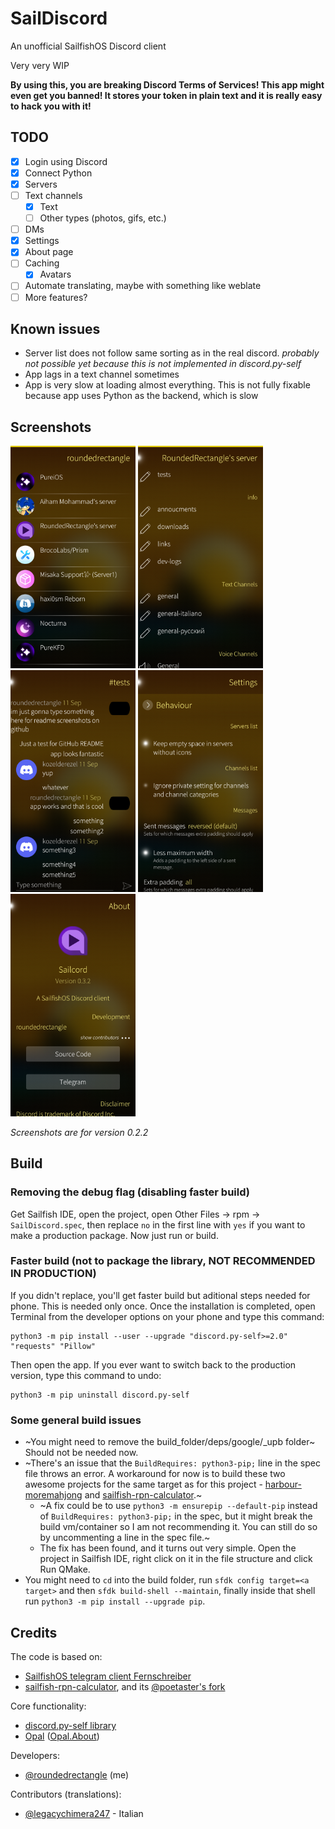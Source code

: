 # SailDiscord

An unofficial SailfishOS Discord client

Very very WIP

**By using this, you are breaking Discord Terms of Services! This app might even get you banned! It stores your token in plain text and it is really easy to hack you with it!**

<!--Join our telegram [channel](https://t.me/saildiscord) with detailed development logs!

For testing functionality and my other projects you can use our discord [server](https://discord.gg/Q3u7ejjzFg).

I can forget about my projects and pause the developing, but then I come back (not always). I'm also new to developing SailfishOS apps, and it's really hard to find how to develop them.-->

## TODO

- [X] Login using Discord
- [X] Connect Python
- [X] Servers
- [ ] Text channels
	- [X] Text
	- [ ] Other types (photos, gifs, etc.)
- [ ] DMs
- [X] Settings
- [X] About page
- [ ] Caching
	- [X] Avatars
- [ ] Automate translating, maybe with something like weblate
- [ ] More features?

## Known issues
- Server list does not follow same sorting as in the real discord. *probably not possible yet because this is not implemented in discord.py-self*
- App lags in a text channel sometimes
- App is very slow at loading almost everything. This is not fully fixable because app uses Python as the backend, which is slow

## Screenshots
<p float="left">
	<img src="pictures/FirstPage.png" alt="Server list" width="200"/>
	<img src="pictures/Channels.png" alt="Server list" width="200"/>
	<img src="pictures/Messages.png" alt="Server list" width="200"/>
	<img src="pictures/Settings.png" alt="Server list" width="200"/>
	<img src="pictures/About.png" alt="Server list" width="200"/>
</p>

*Screenshots are for version 0.2.2*

## Build

### Removing the debug flag (disabling faster build)

Get Sailfish IDE, open the project, open Other Files -> rpm -> `SailDiscord.spec`, then replace `no` in the first line with `yes` if you want to make a production package. Now just run or build.

### Faster build (not to package the library, **NOT RECOMMENDED IN PRODUCTION**)

If you didn't replace, you'll get faster build but aditional steps needed for phone. This is needed only once. Once the installation is completed, open Terminal from the developer options on your phone and type this command:

	python3 -m pip install --user --upgrade "discord.py-self>=2.0" "requests" "Pillow"

Then open the app. If you ever want to switch back to the production version, type this command to undo:

	python3 -m pip uninstall discord.py-self

### Some general build issues

- ~You might need to remove the build_folder/deps/google/_upb folder~ Should not be needed now.
- ~There's an issue that the `BuildRequires: python3-pip;` line in the spec file throws an error. A workaround for now is to build these two awesome projects for the same target as for this project - [harbour-moremahjong](https://github.com/poetaster/harbour-moremahjong) and [sailfish-rpn-calculator](https://github.com/poetaster/sailfish-rpn-calculator).~
	- ~A fix could be to use `python3 -m ensurepip --default-pip` instead of `BuildRequires: python3-pip;` in the spec, but it might break the build vm/container so I am not recommending it. You can still do so by uncommenting a line in the spec file.~
	- The fix has been found, and it turns out very simple. Open the project in Sailfish IDE, right click on it in the file structure and click Run QMake.
- You might need to `cd` into the build folder, run `sfdk config target=<a target>` and then `sfdk build-shell --maintain`, finally inside that shell run `python3 -m pip install --upgrade pip`.

## Credits

The code is based on:

- [SailfishOS telegram client Fernschreiber](https://github.com/Wunderfitz/harbour-fernschreiber)
- [sailfish-rpn-calculator](https://github.com/lainwir3d/sailfish-rpn-calculator), and its [@poetaster's fork](https://github.com/poetaster/sailfish-rpn-calculator)

Core functionality:

- [discord.py-self library](https://github.com/dolfies/discord.py-self)
- [Opal](https://github.com/Pretty-SFOS/opal) ([Opal.About](https://github.com/Pretty-SFOS/opal-about))

Developers:

- [@roundedrectangle](https://github.com/roundedrectangle) (me)

Contributors (translations):

- [@legacychimera247](https://github.com/legacychimera247) - Italian
